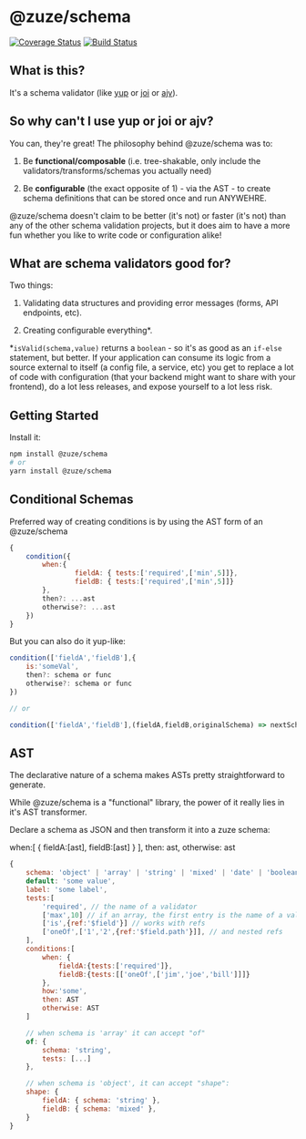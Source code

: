# @zuze/schema

<!--
[![npm version](https://img.shields.io/npm/v/@zuze/schema.svg)](https://npmjs.org/package/@zuze/schema)
--> 
[![Coverage Status](https://coveralls.io/repos/github/zuze-lab/schema/badge.svg)](https://coveralls.io/github/zuze-lab/schema)
[![Build Status](https://travis-ci.org/zuze-lab/schema.svg)](https://travis-ci.org/zuze-lab/schema)

## What is this?

It's a schema validator (like [yup](https://github.com/jquense/yup) or [joi](https://github.com/hapijs/joi) or [ajv](https://github.com/epoberezkin/ajv)).

## So why can't I use yup or joi or ajv?

You can, they're great! The philosophy behind @zuze/schema was to:

1. Be **functional/composable** (i.e. tree-shakable, only include the validators/transforms/schemas you actually need)

2. Be **configurable** (the exact opposite of 1) - via the AST - to create schema definitions that can be stored once and run ANYWEHRE.

@zuze/schema doesn't claim to be better (it's not) or faster (it's not) than any of the other schema validation projects, but it does aim to have a more fun whether you like to write code or configuration alike!

## What are schema validators good for?

Two things:

1. Validating data structures and providing error messages (forms, API endpoints, etc).

2. Creating configurable everything*.

*`isValid(schema,value)` returns a `boolean` - so it's as good as an `if-else` statement, but better. If your application can consume its logic from a source external to itself (a config file, a service, etc) you get to replace a lot of code with configuration (that your backend might want to share with your frontend), do a lot less releases, and expose yourself to a lot less risk.

## Getting Started

Install it:

```bash
npm install @zuze/schema
# or
yarn install @zuze/schema
```

## Conditional Schemas

Preferred way of creating conditions is by using the AST form of an @zuze/schema

```js
{
    condition({
        when:{
                fieldA: { tests:['required',['min',5]]},
                fieldB: { tests:['required',['min',5]]}
        },
        then?: ...ast
        otherwise?: ...ast
    })
}
```

But you can also do it yup-like:

```js
condition(['fieldA','fieldB'],{
    is:'someVal',
    then?: schema or func
    otherwise?: schema or func
})

// or 

condition(['fieldA','fieldB'],(fieldA,fieldB,originalSchema) => nextSchema)
```

## AST

The declarative nature of a schema makes ASTs pretty straightforward to generate.

While @zuze/schema is a "functional" library, the power of it really lies in it's AST transformer.

Declare a schema as JSON and then transform it into a zuze schema:

when:[
    {
        fieldA:[ast],
        fieldB:[ast]
    }
],
then: ast,
otherwise: ast

```js
{
    schema: 'object' | 'array' | 'string' | 'mixed' | 'date' | 'boolean' | 'number',
    default: 'some value',
    label: 'some label',
    tests:[
        'required', // the name of a validator
        ['max',10] // if an array, the first entry is the name of a validator and all others are passed as arguments to the validator
        ['is',{ref:'$field'}] // works with refs
        ['oneOf',['1','2',{ref:'$field.path'}]], // and nested refs
    ],
    conditions:[
        when: {
            fieldA:{tests:['required']},
            fieldB:{tests:[['oneOf',['jim','joe','bill']]]}
        },
        how:'some',
        then: AST
        otherwise: AST
    ]

    // when schema is 'array' it can accept "of"
    of: {
        schema: 'string',
        tests: [...]
    },

    // when schema is 'object', it can accept "shape":
    shape: {
        fieldA: { schema: 'string' },
        fieldB: { schema: 'mixed' },
    }
}
```